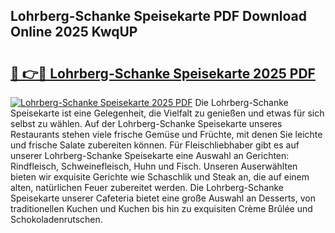 ## Lohrberg-Schanke Speisekarte PDF Download Online 2025 KwqUP

# <h2><a href="http://gce9ac.nevu.top/?p=Lohrberg-Schanke+Speisekarte">🔗 👉🔴 Lohrberg-Schanke Speisekarte 2025 PDF</a></h2>

[![Lohrberg-Schanke Speisekarte 2025 PDF](https://i.imgur.com/dBaPXMq.png)](http://gce9ac.nevu.top/?p=Lohrberg-Schanke+Speisekarte)
Die Lohrberg-Schanke Speisekarte ist eine Gelegenheit, die Vielfalt zu genießen und etwas für sich selbst zu wählen. Auf der Lohrberg-Schanke Speisekarte unseres Restaurants stehen viele frische Gemüse und Früchte, mit denen Sie leichte und frische Salate zubereiten können. Für Fleischliebhaber gibt es auf unserer Lohrberg-Schanke Speisekarte eine Auswahl an Gerichten: Rindfleisch, Schweinefleisch, Huhn und Fisch. Unseren Auserwählten bieten wir exquisite Gerichte wie Schaschlik und Steak an, die auf einem alten, natürlichen Feuer zubereitet werden. Die Lohrberg-Schanke Speisekarte unserer Cafeteria bietet eine große Auswahl an Desserts, von traditionellen Kuchen und Kuchen bis hin zu exquisiten Crème Brûlée und Schokoladenrutschen.
